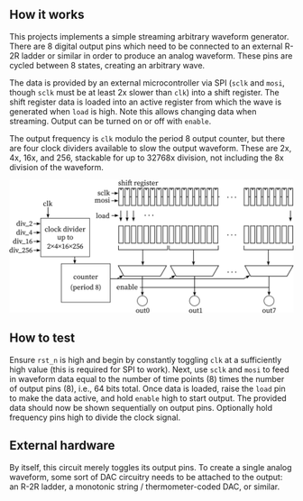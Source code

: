 <!---

This file is used to generate your project datasheet. Please fill in the information below and delete any unused
sections.

You can also include images in this folder and reference them in the markdown. Each image must be less than
512 kb in size, and the combined size of all images must be less than 1 MB.
-->

## How it works

This projects implements a simple streaming arbitrary waveform generator. There are 8 digital output pins which need to be connected to an external R-2R ladder or similar in order to produce an analog waveform. These pins are cycled between 8 states, creating an arbitrary wave.

The data is provided by an external microcontroller via SPI (`sclk` and `mosi`, though `sclk` must be at least 2x slower than `clk`) into a shift register. The shift register data is loaded into an active register from which the wave is generated when `load` is high. Note this allows changing data when streaming. Output can be turned on or off with `enable`.

The output frequency is `clk` modulo the period 8 output counter, but there are four clock dividers available to slow the output waveform. These are 2x, 4x, 16x, and 256, stackable for up to 32768x division, not including the 8x division of the waveform.

![block diagram](drawing.png)

## How to test

Ensure `rst_n` is high and begin by constantly toggling `clk` at a sufficiently high value (this is required for SPI to work). Next, use `sclk` and `mosi` to feed in waveform data equal to the number of time points (8) times the number of output pins (8), i.e., 64 bits total. Once data is loaded, raise the `load` pin to make the data active, and hold `enable` high to start output. The provided data should now be shown sequentially on output pins. Optionally hold frequency pins high to divide the clock signal.

## External hardware

By itself, this circuit merely toggles its output pins. To create a single analog waveform, some sort of DAC circuitry needs to be attached to the output: an R-2R ladder, a monotonic string / thermometer-coded DAC, or similar.

